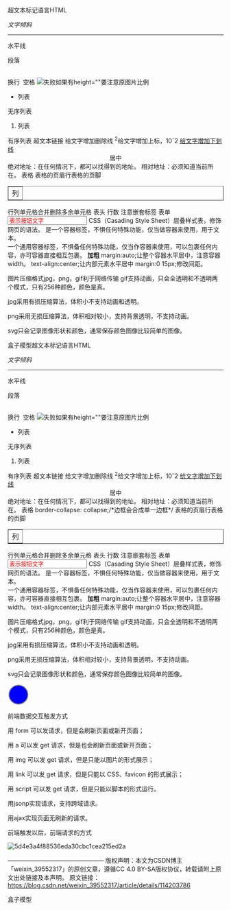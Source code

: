 超文本标记语言HTML

<i>文字倾斜</i>
<hr>水平线
<p>段落</p>
<br>换行
&nbsp;空格
<img src="../地址" title="提示" alt="失败" width="设置图片大小">如果有height=""要注意原图片比例
<ul type="disc"实心圆，type="circle"空心圆，type="square"方正实心><li>列表</li></ul>无序列表
<ol type="1"数字排序，type="a"或A字母排序，type="i"或I罗马数字排序><li>列表</li></ol>有序列表
<a href="地址" target="_blank"打开新页面 style="text-decoration:none;"消下划线>超文本链接</a>
<de>给文字增加删除线</de>
<sup>2</sup>给文字增加上标，10ˇ2
<u>给文字增加下划线</u>
<center>居中</center>
绝对地址：在任何情况下，都可以找得到的地址。
相对地址：必须知道当前所在。
<table border="1px"边框 cellspacing="0"单元格间隙>表格
<thead>表格的页眉</thead><tbody>
<col width=列1大小><tr width="大小" align="center"居中>行<td width="大小" align="居中">列</td></tr></tbody><tfooter>表格的页脚</tfooter></table>
行列单元格合并删除多余单元格<td colspan="行单元格数" / rowspan="列单元列数">
<th>表头</th>
<colgrpup span="6" width="">行数
<!--注释-->
注意嵌套标签
表单
<from action="提交到地址" method="get 获取数据，发送数据都写在地址栏上，用户可见，不能提交大量数据/post提交数据，发送数据用户不可见，可提交大量数据" 不要混用>
 <input type="text/password/button普通按钮 submit提交按钮/radio单选框/checkbox复选框/reset重置/file文件选择框"  name="提交信息使用" value="表示按钮文字" style="color: red;width=">
</form>
CSS（Casading Style Sheet）层叠样式表，修饰网页的语法。
<span>是一个容器标签，不惧任何特殊功能，仅当做容器来使用，用于文本。</span>

<div id="title/body/footer" style="line-height:行高">一个通用容器标签，不惧备任何特殊功能，仅当作容器来使用，可以包裹任何内容，亦可容器直接相互包裹。
<b>加粗</b>
margin:auto;让整个容器水平居中，注意容器width。
text-align:center;让内部元素水平居中
<body margin="0" 可以消除body上空白></body>
margin:0 15px;修改间距。
<style>
body{}
.button{当类class=“button”时要在class名前+.}
#id名｛｝不允许重复。
div根据标签名称选择对应的所有标签。
*｛｝通用选择器，对页面所有标签都生效。
.item｛
border-right:solid 1px #808080实线右边框/ dashed 1px虚线/ dotted 1px点虚线；
padding: 0 15px;拉长边框；
｝
去最后右竖分割线→|在最后一个类item<a标签里style="border:none;></a>两个style优先级：行内样式优先级>内样式（行内样式权值1000<…style=""…> >  id选择器权值100，#box｛…｝> 类别选择器权值10，.class｛…｝> 标签选择器，权值1，div｛…｝> *｛…｝通用样式，权重值0。  样式混乱时，它会根据样式权重值高进行选择样式优先级，div #id名的权值=1+10）
也可以#id名 .last｛border:none;｝优先级>item｛｝
</style>

<style typlie ="text/css">

文字修饰
.p1{color: red;
font-family:"字体类型";
font-size;
fint-weight:bold;加粗;
fobt-style:italic文字倾斜;
text-indent:60px首行缩进;
text-align:center;对齐方式;
line-heiggt:行高；
height:;垂直居中
text-decoration:none/underline;下划线}

html,body{
margin:0;
heoght100%;
}

背景图片
body{
margin:0;消除浏览器原有的边距。
padding:0;
background: 颜色orangered url() no-repeat; 或
background-image:url();
background-repeat:no-repeat;不让图片平铺。
background-position:right center ;
}

浮动float
float：left;文字不会重叠，可以做文字环绕；不会覆盖图片文本表单元素内容。
浮动超出overflow:auto;/浮动排布ckear:left/right/both;
浮动元素排列只参考前一个元素的位置。
右浮动特点：第一个元素会跑到行最后一个元素交换位置。

</style>
图片压缩格式jpg，png，gif利于网络传输
gif支持动画，只会全透明和不透明两个模式，只有256种颜色，颜色是真。

jpg采用有损压缩算法，体积小不支持动画和透明。

png采用无损压缩算法，体积相对较小，支持背景透明，不支持动画。

svg只会记录图像形状和颜色，通常保存颜色图像比较简单的图像。

盒子模型超文本标记语言HTML

<i>文字倾斜</i>
<hr>水平线
<p>段落</p>
<br>换行
&nbsp;空格
<img src="../地址" title="提示" alt="失败" width="设置图片大小">如果有height=""要注意原图片比例
<ul type="disc"实心圆，type="circle"空心圆，type="square"方正实心><li>列表</li></ul>无序列表
<ol type="1"数字排序，type="a"或A字母排序，type="i"或I罗马数字排序><li>列表</li></ol>有序列表
<a href="地址" target="_blank"打开新页面 style="text-decoration:none;"消下划线>超文本链接</a>
<de>给文字增加删除线</de>
<sup>2</sup>给文字增加上标，10ˇ2
<u>给文字增加下划线</u>
<center>居中</center>
绝对地址：在任何情况下，都可以找得到的地址。
相对地址：必须知道当前所在。
<table border="1px"边框 cellspacing="0"单元格间隙 >表格
    border-collapse: collapse;/*边框会合成单一边框*/
<thead>表格的页眉</thead><tbody>
<col width=列1大小><tr width="大小" align="center"居中>行<td width="大小" align="居中">列</td></tr></tbody><tfooter>表格的页脚</tfooter></table>
行列单元格合并删除多余单元格<td colspan="行单元格数" / rowspan="列单元列数">
<th>表头</th>
<colgrpup span="6" width="">行数
<!--注释-->
注意嵌套标签
表单
<from action="提交到地址" method="get 获取数据，发送数据都写在地址栏上，用户可见，不能提交大量数据/post提交数据，发送数据用户不可见，可提交大量数据" 不要混用>
 <input type="text/password/button普通按钮 submit提交按钮/radio单选框/checkbox复选框/reset重置/file文件选择框"  name="提交信息使用" value="表示按钮文字" style="color: red;width=">
</form>
CSS（Casading Style Sheet）层叠样式表，修饰网页的语法。
<span>是一个容器标签，不惧任何特殊功能，仅当做容器来使用，用于文本。</span>


<div id="title/body/footer" style="line-height:行高">一个通用容器标签，不惧备任何特殊功能，仅当作容器来使用，可以包裹任何内容，亦可容器直接相互包裹。
<b>加粗</b>
margin:auto;让整个容器水平居中，注意容器width。
text-align:center;让内部元素水平居中
<body margin="0" 可以消除body上空白></body>
margin:0 15px;修改间距。
<style>
body{}
.button{当类class=“button”时要在class名前+.}
#id名｛｝不允许重复。
div根据标签名称选择对应的所有标签。
*｛｝通用选择器，对页面所有标签都生效。

.item｛
border-right:solid 1px #808080实线右边框/ dashed 1px虚线/ dotted 1px点虚线；
padding: 0 15px;拉长边框；
｝
去最后右竖分割线→|在最后一个类item<a标签里style="border:none;></a>两个style优先级：行内样式优先级>内样式（行内样式权值1000<…style=""…> >  id选择器权值100，#box｛…｝> 类别选择器权值10，.class｛…｝> 标签选择器，权值1，div｛…｝> *｛…｝通用样式，权重值0。  样式混乱时，它会根据样式权重值高进行选择样式优先级，div #id名的权值=1+10）
也可以#id名 .last｛border:none;｝优先级>item｛｝
</style>
<style typlie ="text/css">

文字修饰
.p1{color: red;
font-family:"字体类型";
font-size;
fint-weight:bold;加粗;
fobt-style:italic文字倾斜;
text-indent:60px首行缩进;
text-align:center;对齐方式;
line-heiggt:行高；
height:;垂直居中
text-decoration:none/underline;下划线}

html,body{
margin:0;
heoght100%;
}

背景图片
body{
margin:0;消除浏览器原有的边距。
padding:0;
background: 颜色orangered url() no-repeat; 或
background-image:url();
background-repeat:no-repeat;不让图片平铺。
background-position:right center ;
}

浮动float
float：left;文字不会重叠，可以做文字环绕；不会覆盖图片文本表单元素内容。
浮动超出overflow:auto;/浮动排布ckear:left/right/both;
浮动元素排列只参考前一个元素的位置。
右浮动特点：第一个元素会跑到行最后一个元素交换位置。

</style>
图片压缩格式jpg，png，gif利于网络传输
gif支持动画，只会全透明和不透明两个模式，只有256种颜色，颜色是真。

jpg采用有损压缩算法，体积小不支持动画和透明。

png采用无损压缩算法，体积相对较小，支持背景透明，不支持动画。

svg只会记录图像形状和颜色，通常保存颜色图像比较简单的图像。

<!--SVG: Scalable Vector Graphics，可伸缩矢量图形。 举例：-->

<svg  width="50px" height = "50px">
    <circle cx="25" cy ="25" r ="22" fill="blue" stroke="gray" stroke-width="2"/>
</svg>

前端数据交互触发方式

用 form 可以发请求，但是会刷新页面或新开页面；

用 a 可以发 get 请求，但是也会刷新页面或新开页面；

用 img 可以发 get 请求，但是只能以图片的形式展示；

用 link 可以发 get 请求，但是只能以 CSS、favicon 的形式展示；

用 script 可以发 get 请求，但是只能以脚本的形式运行。

用jsonp实现请求，支持跨域请求。

用ajax实现页面无刷新的请求。

前端触发以后，前端请求的方式

![5d4e3a4f88536eda30cbc1cea215ed2a](C:\Users\Topskys\Desktop\5d4e3a4f88536eda30cbc1cea215ed2a.png)

————————————————
版权声明：本文为CSDN博主「weixin_39552317」的原创文章，遵循CC 4.0 BY-SA版权协议，转载请附上原文出处链接及本声明。
原文链接：https://blog.csdn.net/weixin_39552317/article/details/114203786

盒子模型



